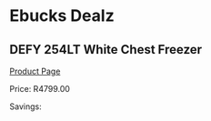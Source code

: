 
# Ebucks Dealz
## DEFY 254LT White Chest Freezer
[Product Page](https://www.ebucks.com/web/shop/productSelected.do?prodId=973459948&catId=704986856)

Price: R4799.00

Savings: 


	